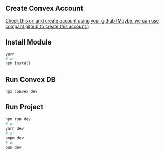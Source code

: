 ## Create Convex Account

[Check this url and create account using your github (Maybe, we can use compant github to create this account.)](https://www.convex.dev/)

## Install Module

```bash
yarn
# or
npm install
```

## Run Convex DB

```bash
npx convex dev
```

## Run Project

```bash
npm run dev
# or
yarn dev
# or
pnpm dev
# or
bun dev
```
